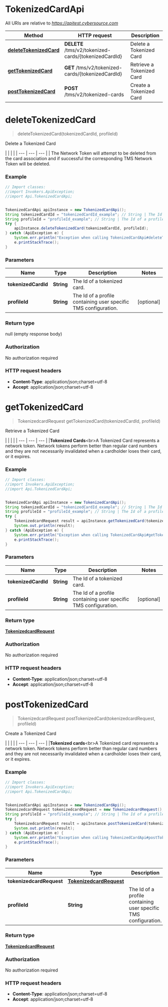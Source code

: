 # TokenizedCardApi

All URIs are relative to *https://apitest.cybersource.com*

Method | HTTP request | Description
------------- | ------------- | -------------
[**deleteTokenizedCard**](TokenizedCardApi.md#deleteTokenizedCard) | **DELETE** /tms/v2/tokenized-cards/{tokenizedCardId} | Delete a Tokenized Card
[**getTokenizedCard**](TokenizedCardApi.md#getTokenizedCard) | **GET** /tms/v2/tokenized-cards/{tokenizedCardId} | Retrieve a Tokenized Card
[**postTokenizedCard**](TokenizedCardApi.md#postTokenizedCard) | **POST** /tms/v2/tokenized-cards | Create a Tokenized Card


<a name="deleteTokenizedCard"></a>
# **deleteTokenizedCard**
> deleteTokenizedCard(tokenizedCardId, profileId)

Delete a Tokenized Card

|  |  |  | | --- | --- | --- | | The Network Token will attempt to be deleted from the card association and if successful the corresponding TMS Network Token will be deleted. 

### Example
```java
// Import classes:
//import Invokers.ApiException;
//import Api.TokenizedCardApi;


TokenizedCardApi apiInstance = new TokenizedCardApi();
String tokenizedCardId = "tokenizedCardId_example"; // String | The Id of a tokenized card.
String profileId = "profileId_example"; // String | The Id of a profile containing user specific TMS configuration.
try {
    apiInstance.deleteTokenizedCard(tokenizedCardId, profileId);
} catch (ApiException e) {
    System.err.println("Exception when calling TokenizedCardApi#deleteTokenizedCard");
    e.printStackTrace();
}
```

### Parameters

Name | Type | Description  | Notes
------------- | ------------- | ------------- | -------------
 **tokenizedCardId** | **String**| The Id of a tokenized card. |
 **profileId** | **String**| The Id of a profile containing user specific TMS configuration. | [optional]

### Return type

null (empty response body)

### Authorization

No authorization required

### HTTP request headers

 - **Content-Type**: application/json;charset=utf-8
 - **Accept**: application/json;charset=utf-8

<a name="getTokenizedCard"></a>
# **getTokenizedCard**
> TokenizedcardRequest getTokenizedCard(tokenizedCardId, profileId)

Retrieve a Tokenized Card

|  |  |  | | --- | --- | --- | |**Tokenized Cards**&lt;br&gt;A Tokenized Card represents a network token. Network tokens perform better than regular card numbers and they are not necessarily invalidated when a cardholder loses their card, or it expires. 

### Example
```java
// Import classes:
//import Invokers.ApiException;
//import Api.TokenizedCardApi;


TokenizedCardApi apiInstance = new TokenizedCardApi();
String tokenizedCardId = "tokenizedCardId_example"; // String | The Id of a tokenized card.
String profileId = "profileId_example"; // String | The Id of a profile containing user specific TMS configuration.
try {
    TokenizedcardRequest result = apiInstance.getTokenizedCard(tokenizedCardId, profileId);
    System.out.println(result);
} catch (ApiException e) {
    System.err.println("Exception when calling TokenizedCardApi#getTokenizedCard");
    e.printStackTrace();
}
```

### Parameters

Name | Type | Description  | Notes
------------- | ------------- | ------------- | -------------
 **tokenizedCardId** | **String**| The Id of a tokenized card. |
 **profileId** | **String**| The Id of a profile containing user specific TMS configuration. | [optional]

### Return type

[**TokenizedcardRequest**](TokenizedcardRequest.md)

### Authorization

No authorization required

### HTTP request headers

 - **Content-Type**: application/json;charset=utf-8
 - **Accept**: application/json;charset=utf-8

<a name="postTokenizedCard"></a>
# **postTokenizedCard**
> TokenizedcardRequest postTokenizedCard(tokenizedcardRequest, profileId)

Create a Tokenized Card

|  |  |  | | --- | --- | --- | |**Tokenized cards**&lt;br&gt;A Tokenized card represents a network token. Network tokens perform better than regular card numbers and they are not necessarily invalidated when a cardholder loses their card, or it expires. 

### Example
```java
// Import classes:
//import Invokers.ApiException;
//import Api.TokenizedCardApi;


TokenizedCardApi apiInstance = new TokenizedCardApi();
TokenizedcardRequest tokenizedcardRequest = new TokenizedcardRequest(); // TokenizedcardRequest | 
String profileId = "profileId_example"; // String | The Id of a profile containing user specific TMS configuration.
try {
    TokenizedcardRequest result = apiInstance.postTokenizedCard(tokenizedcardRequest, profileId);
    System.out.println(result);
} catch (ApiException e) {
    System.err.println("Exception when calling TokenizedCardApi#postTokenizedCard");
    e.printStackTrace();
}
```

### Parameters

Name | Type | Description  | Notes
------------- | ------------- | ------------- | -------------
 **tokenizedcardRequest** | [**TokenizedcardRequest**](TokenizedcardRequest.md)|  |
 **profileId** | **String**| The Id of a profile containing user specific TMS configuration. | [optional]

### Return type

[**TokenizedcardRequest**](TokenizedcardRequest.md)

### Authorization

No authorization required

### HTTP request headers

 - **Content-Type**: application/json;charset=utf-8
 - **Accept**: application/json;charset=utf-8

